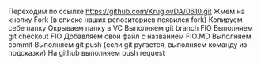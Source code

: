  Переходим по ссылке https://github.com/KruglovDA/0610.git 
 Жмем на кнопку Fork (в списке наших репозиториев появился fork)
 Копируем себе папку 
 Окрываем папку в VC Выполняем git branch FIO 
 Выполняем git checkout FIO 
 Добавляем свой файл с названием FIO.MD 
 Выполняем commit 
 Выполняем git push (если git ругается, выполняем команду из подсказки) 
 На github выполняем push request